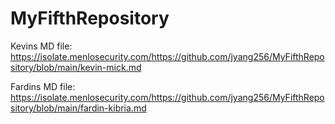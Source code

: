 # MyFifthRepository

Kevins MD file: https://isolate.menlosecurity.com/https://github.com/jyang256/MyFifthRepository/blob/main/kevin-mick.md


Fardins MD file: https://isolate.menlosecurity.com/https://github.com/jyang256/MyFifthRepository/blob/main/fardin-kibria.md